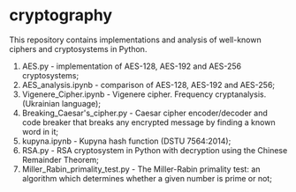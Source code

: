# cryptography
This repository contains implementations and analysis of well-known ciphers and cryptosystems in Python.

1. AES.py - implementation of AES-128, AES-192 and AES-256 cryptosystems;
2. AES_analysis.ipynb - comparison of AES-128, AES-192 and AES-256;
3. Vigenere_Cipher.ipynb - Vigenere cipher. Frequency cryptanalysis. (Ukrainian language);
4. Breaking_Caesar's_cipher.py - Caesar cipher encoder/decoder and code breaker that breaks any encrypted message by finding a known word in it;
5. kupyna.ipynb - Kupyna hash function (DSTU 7564:2014);
6. RSA.py - RSA cryptosystem in Python with decryption using the Chinese Remainder Theorem;
7. Miller_Rabin_primality_test.py - The Miller-Rabin primality test: an algorithm which determines whether a given number is prime or not;
